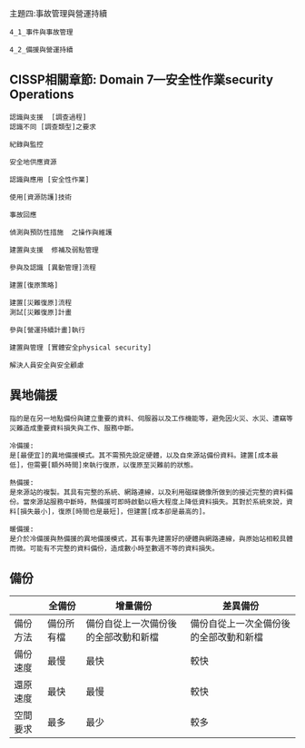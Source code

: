 主題四:事故管理與營運持續
```
4_1_事件與事故管理

4_2_備援與營運持續

```
## CISSP相關章節: Domain 7—安全性作業security Operations
```
認識與支援  [調查過程]
認識不同 [調查類型]之要求

紀錄與監控

安全地供應資源

認識與應用 [安全性作業]

使用[資源防護]技術

事故回應

偵測與預防性措施  之操作與維護

建置與支援  修補及弱點管理

參與及認識 [異動管理]流程

建置[復原策略]

建置[災難復原]流程
測試[災難復原]計畫

參與[營運持續計畫]執行

建置與管理 [實體安全physical security]

解決人員安全與安全顧慮
```

## 異地備援
```
指的是在另一地點備份與建立重要的資料、伺服器以及工作機能等，避免因火災、水災、遭竊等災難造成重要資料損失與工作、服務中斷。

冷備援:
是[最便宜]的異地備援模式。其不需預先設定硬體，以及自來源站備份資料。建置[成本最低]，但需要[額外時間]來執行復原，以復原至災難前的狀態。

熱備援:
是來源站的複製。其具有完整的系統、網路連線，以及利用磁碟鏡像所做到的接近完整的資料備份。當來源站服務中斷時，熱備援可即時啟動以極大程度上降低資料損失。其對於系統來說，資料[損失最小]，復原[時間也是最短]，但建置[成本卻是最高的]。

暖備援:
是介於冷備援與熱備援的異地備援模式，其有事先建置好的硬體與網路連線，與原始站相較具體而微。可能有不完整的資料備份，造成數小時至數週不等的資料損失。
```

## 備份
|           |    全備份   |                增量備份                 |               差異備份             |
|-----------|------------|-----------------------------------------|-----------------------------------|
|  備份方法  | 備份所有檔  |備份自從上一次備份後的全部改動和新檔        |備份自從上一次全備份後的全部改動和新檔|
|  備份速度  |    最慢    |                   最快                  |                  較快              |
|  還原速度  |    最快    |                   最慢                  |                  較快              |
|  空間要求  |    最多    |                   最少                  |                  較多              |

 












